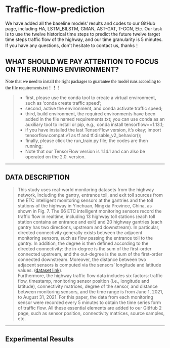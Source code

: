 # Traffic-flow-prediction  

We have added all the baseline models‘ results and codes to our GitHub page, including HA, LSTM_BILSTM, GMAN, AST-GAT, T-GCN, Etc. Our task is to use the twelve historical time steps to predict the future twelve target time steps traffic flow of the highway, and our time granularity is 5 minutes. If you have any questions, don't hesitate to contact us, thanks！

## WHAT SHOULD WE PAY ATTENTION TO FOCUS ON THE RUNNING ENVIRONMENT?

<font face="微软雅黑" >Note that we need to install the right packages to guarantee the model runs according to the file requirements.txt！！！</font>
  
>* first, please use the conda tool to create a virtual environment, such as ‘conda create traffic speed’;  
> * second, active the environment, and conda activate traffic speed;   
> * third, build environment, the required environments have been added in the file named requirements.txt; you can use conda as an auxiliary tool to install or pip, e.g., conda install tensorflow==1.13.1;    
> * if you have installed the last TensorFlow version, it’s okay; import tensorflow.compat.v1 as tf and tf.disable_v2_behavior();    
> * finally, please click the run_train.py file; the codes are then running;  
> * Note that our TensorFlow version is 1.14.1 and can also be operated on the 2.0. version.  
---
## DATA DESCRIPTION  
> This study uses real-world monitoring datasets from the highway network, including the gantry, entrance toll, and exit toll sources from the ETC intelligent monitoring sensors at the gantries and the toll stations of the highway in Yinchuan, Ningxia Province, China, as shown in Fig. 7. The 66 ETC intelligent monitoring sensors record the traffic flow in realtime, including 13 highway toll stations (each toll station contains an entrance and exit) and 20 highway gantries (each gantry has two directions, upstream and downstream). In particular, directed connectivity generally exists between the adjacent monitoring sensors, such as flow passing the entrance toll to the gantry. In addition, the degree is then defined according to the directed connectivity: the in-degree is the sum of the first-order connected upstream, and the out-degree is the sum of the first-order connected downstream. Moreover, the distance between two adjacent sensors is computed via the sensors’ longitude and latitude values. ([dataset link](https://github.com/zouguojian/Traffic-flow-prediction/tree/main/MT-STNet/data)).  
> Furthermore, the highway traffic flow data includes six factors: traffic flow, timestamp, monitoring sensor position (i.e., longitude and latitude), connectivity matrices, degree of the sensor, and distance between monitoring sensors, and the time range is from June 1, 2021, to August 31, 2021. For this paper, the data from each monitoring sensor were recorded every 5 minutes to obtain the time series form of traffic flow. All these essential elements are added to our GitHub 2 page, such as sensor position, connectivity matrices, source samples, etc.
---
## Experimental Results
